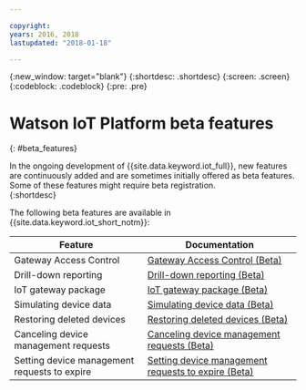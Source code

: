 ```yaml
---

copyright:
years: 2016, 2018
lastupdated: "2018-01-18"

---
```


{:new_window: target="blank"}
{:shortdesc: .shortdesc}
{:screen: .screen}
{:codeblock: .codeblock}
{:pre: .pre}

# Watson IoT Platform beta features
{: #beta_features}

In the ongoing development of {{site.data.keyword.iot_full}}, new features are continuously added and are sometimes initially offered as beta features. Some of these features might require beta registration.  
{:shortdesc}

The following beta features are available in {{site.data.keyword.iot_short_notm}}:

Feature       | Documentation       
------------- | -------------
Gateway Access Control | [Gateway Access Control (Beta)](gateways/gateway-access-control.html#gateway-access-control)
Drill-down reporting | [Drill-down reporting (Beta)](reference/security/RM_security.html#drill-down)
IoT gateway package | [IoT gateway package (Beta)](gateways/iotgw.html#gw_package)
Simulating device data | [Simulating device data (Beta)](devices/device_sim.html)
Restoring deleted devices | [Restoring deleted devices (Beta)](iotplatform_task.html#restore_device)
Canceling device management requests | [Canceling device management requests (Beta)](devices/device_mgmt/requests.html#cancel-requests)
Setting device management requests to expire | [Setting device management requests to expire (Beta)](devices/device_mgmt/requests.html#timeout-requests)
